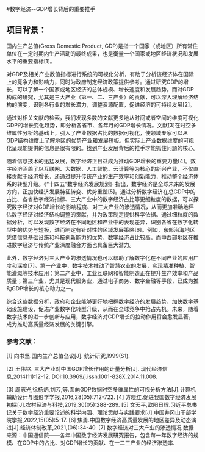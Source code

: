 
#数字经济--GDP增长背后的重要推手

## 项目背景：
国内生产总值(Gross Domestic Product, GDP)是指一个国家（或地区）所有常住单位在一定时期内生产活动的最终成果，也是衡量一个国家或地区经济状况和发展水平的重要指标[1]。

对GDP及相关产业数值指标进行系统的可视化分析，有助于分析该经济体在国际上的竞争力和影响力，同时为政府制定经济政策提供参考。通过研究GDP的增长，可以了解一个国家或地区经济的总体规模、增长速度和发展趋势。而对GDP构成的研究，尤其是三大产业（第一、二、三产业）的贡献，可以深入理解经济结构的演变，识别各行业的增长潜力，调整资源配置，促进经济的可持续发展[2]。

通过对相关文献的检索，我们发现多数的文献更多地从时间或者空间的维度可视化GDP的增长变化趋势，即分析各省市、各年月的GDP增长情况。文献[3]在时空多维属性分析的基础上，引入了产业数据占比的数据可视化，使领域专家可以从GDP结构维度上了解地区的优势产业和发展短板。但实际上产业数据维度的可视化呈现能提供的信息是很有限的。找到产业发展背后的推手才能抓住问题的核心。

随着信息技术的迅猛发展，数字经济正日益成为推动GDP增长的重要力量[4]。数字经济涵盖了以互联网、大数据、人工智能、云计算等为核心的新兴产业，不仅直接贡献于经济增长，还通过提升传统产业的生产效率和创新能力，推动整个经济体系的转型升级。《“十四五”数字经济发展规划》指出，数字经济是全球未来的发展方向，正加快经济发展特征转变、优势重塑[5]。通过分析数字经济在总GDP中的占比、各省数字经济指标、三大产业中的数字经济占比等更细粒度的数据，可以探究数字经济对GDP增长的影响程度、对三大产业的渗透情况，从而更加准确地评估数字经济对经济结构调整的贡献，并为政策制定提供科学依据。通过细粒度的数据分析，可以发现数字经济在不同地区和产业中的表现差异，识别各省在数字化转型中的优势与短板，进而制定有针对性的区域发展策略[6]。例如，东部沿海地区凭借信息基础设施和科技创新能力的优势，数字经济占比较高，而中西部地区在推进数字经济与传统产业深度融合方面也具备巨大潜力。

此外，数字经济对三大产业的渗透情况也可以帮助了解数字化在不同产业的应用广度和深度[7]。第一产业中，数字技术推动了智慧农业的发展，实现精准种植、智能灌溉等技术应用；第二产业中，工业互联网和智能制造正在提升生产效率和产品质量；第三产业，尤其是现代服务业，通过电子商务、数字金融等手段，已成为推动GDP增长的核心动力之一。

综合这些数据分析，政府和企业能够更好地把握数字经济的发展趋势，加快数字基础设施建设，促进产业数字化转型升级，从而在全球竞争中抢占先机。未来，随着数字技术的进一步创新与应用，数字经济对GDP增长的拉动作用将会愈发显著，成为推动高质量经济发展的关键引擎。


### 参考文献：
[1] 向书坚.国内生产总值刍议[J]. 统计研究,1999(S1).  

[2] 王伟铭. 三大产业对中国GDP增长作用的计量分析[J]. 现代经济信息,2014(11):12-12. DOI:10.3969/j.issn.1001-828X.2014.11.008.  

[3] 周志光,徐杨炳,刘芳,等.面向GDP数据时空多维属性的可视分析方法[J].计算机辅助设计与图形学学报,2016,28(05):712-722.
[4] 方晓红.促进我国数字经济发展初探[J].农村经济与科技,2019,30(05):288-289.
[5] 文天平,欧阳日辉.习近平总书记关于数字经济重要论述的科学内涵、理论贡献与实践要求[J].中国井冈山干部学院学报,2022,15(05):5-17.
[6] 焦勇.中国数字经济高质量发展的地区差异及动态演进[J].经济体制改革,2021,(06):34-40.
[7] 数字经济对三大产业的渗透情况 数据来源：中国通信院——各年中国数字经济发展研究报告，包含每一年数字经济的规模、在GDP中的占比、对GDP增长的贡献、在一二三产业的经济渗透率.
